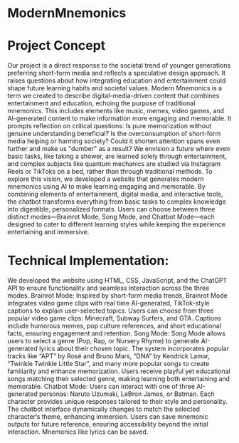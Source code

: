 # ModernMnemonics
# Project Concept
Our project is a direct response to the societal trend of younger generations preferring short-form media and reflects a speculative design approach. It raises questions about how integrating education and entertainment could shape future learning habits and societal values.
Modern Mnemonics is a term we created to describe digital-media-driven content that combines entertainment and education, echoing the purpose of traditional mnemonics. This includes elements like music, memes, video games, and AI-generated content to make information more engaging and memorable. It prompts reflection on critical questions: Is pure memorization without genuine understanding beneficial? Is the overconsumption of short-form media helping or harming society? Could it shorten attention spans even further and make us "dumber" as a result?
We envision a future where even basic tasks, like taking a shower, are learned solely through entertainment, and complex subjects like quantum mechanics are studied via Instagram Reels or TikToks on a bed, rather than through traditional methods.
To explore this vision, we developed a website that generates modern mnemonics using AI to make learning engaging and memorable. By combining elements of entertainment, digital media, and interactive tools, the chatbot transforms everything from basic tasks to complex knowledge into digestible, personalized formats. Users can choose between three distinct modes—Brainrot Mode, Song Mode, and Chatbot Mode—each designed to cater to different learning styles while keeping the experience entertaining and immersive.

# Technical Implementation:
We developed the website using HTML, CSS, JavaScript, and the ChatGPT API to ensure functionality and seamless interaction across the three modes.
Brainrot Mode:
Inspired by short-form media trends, Brainrot Mode integrates video game clips with real time AI-generated, TikTok-style captions to explain user-selected topics.
Users can choose from three popular video game clips: Minecraft, Subway Surfers, and GTA.
Captions include humorous memes, pop culture references, and short educational facts, ensuring engagement and retention.
Song Mode:
Song Mode allows users to select a genre (Pop, Rap, or Nursery Rhyme) to generate AI-generated lyrics about their chosen topic.
The system incorporates popular tracks like “APT” by Rosé and Bruno Mars, “DNA” by Kendrick Lamar, “Twinkle Twinkle Little Star”, and many more popular songs to create familiarity and enhance memorization.
Users receive playful yet educational songs matching their selected genre, making learning both entertaining and memorable.
Chatbot Mode:
Users can interact with one of three AI-generated personas: Naruto Uzumaki, LeBron James, or Batman. Each character provides unique responses tailored to their style and personality.
The chatbot interface dynamically changes to match the selected character’s theme, enhancing immersion.
Users can save mnemonic outputs for future reference, ensuring accessibility beyond the initial interaction.
Mnemonics like lyrics can be saved.
